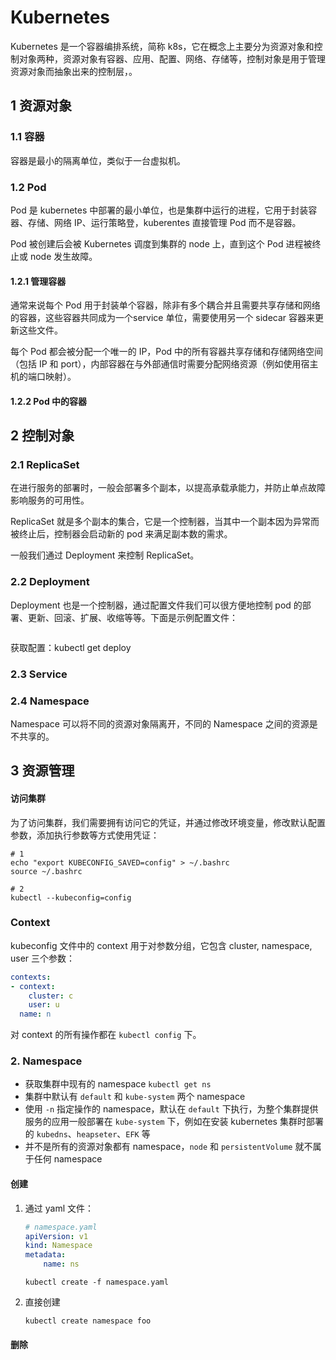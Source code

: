 # Kubernetes

Kubernetes 是一个容器编排系统，简称 k8s，它在概念上主要分为资源对象和控制对象两种，资源对象有容器、应用、配置、网络、存储等，控制对象是用于管理资源对象而抽象出来的控制层，。

## 1 资源对象

### 1.1 容器

容器是最小的隔离单位，类似于一台虚拟机。

### 1.2 Pod

Pod 是 kubernetes 中部署的最小单位，也是集群中运行的进程，它用于封装容器、存储、网络 IP、运行策略登，kuberentes 直接管理 Pod 而不是容器。

Pod 被创建后会被 Kubernetes 调度到集群的 node 上，直到这个 Pod 进程被终止或 node 发生故障。

#### 1.2.1 管理容器

通常来说每个 Pod 用于封装单个容器，除非有多个耦合并且需要共享存储和网络的容器，这些容器共同成为一个service 单位，需要使用另一个 sidecar 容器来更新这些文件。

每个 Pod 都会被分配一个唯一的 IP，Pod 中的所有容器共享存储和存储网络空间（包括 IP 和 port），内部容器在与外部通信时需要分配网络资源（例如使用宿主机的端口映射）。

#### 1.2.2 Pod 中的容器

## 2 控制对象

### 2.1 ReplicaSet

在进行服务的部署时，一般会部署多个副本，以提高承载承能力，并防止单点故障影响服务的可用性。

ReplicaSet 就是多个副本的集合，它是一个控制器，当其中一个副本因为异常而被终止后，控制器会启动新的 pod 来满足副本数的需求。

一般我们通过 Deployment 来控制 ReplicaSet。

### 2.2 Deployment

Deployment 也是一个控制器，通过配置文件我们可以很方便地控制 pod 的部署、更新、回滚、扩展、收缩等等。下面是示例配置文件：

```yaml
```



获取配置：kubectl get deploy

### 2.3 Service

### 2.4 Namespace

Namespace 可以将不同的资源对象隔离开，不同的 Namespace 之间的资源是不共享的。







## 3 资源管理

#### 访问集群

为了访问集群，我们需要拥有访问它的凭证，并通过修改环境变量，修改默认配置参数，添加执行参数等方式使用凭证：

```shell
# 1
echo "export KUBECONFIG_SAVED=config" > ~/.bashrc
source ~/.bashrc

# 2
kubectl --kubeconfig=config
```





### Context

kubeconfig 文件中的 context 用于对参数分组，它包含 cluster, namespace, user 三个参数：

```yaml
contexts:
- context:
    cluster: c
    user: u
  name: n
```

对 context 的所有操作都在 `kubectl config` 下。

### 2. Namespace

- 获取集群中现有的 namespace `kubectl get ns`
- 集群中默认有 `default` 和 `kube-system` 两个 namespace
- 使用 `-n` 指定操作的 namespace，默认在 `default` 下执行，为整个集群提供服务的应用一般部署在 `kube-system` 下，例如在安装 kubernetes 集群时部署的 `kubedns`、`heapseter`、`EFK` 等
- 并不是所有的资源对象都有 namespace，`node` 和 `persistentVolume` 就不属于任何 namespace

#### 创建

1. 通过 yaml 文件：

   ```yaml
   # namespace.yaml
   apiVersion: v1
   kind: Namespace
   metadata:
       name: ns
   ```

   

   ```shell
   kubectl create -f namespace.yaml
   ```

2. 直接创建

   ```shell
   kubectl create namespace foo
   ```

#### 删除



























